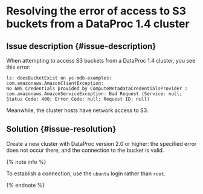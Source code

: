 # Resolving the error of access to S3 buckets from a DataProc 1.4 cluster

## Issue description {#issue-description}

When attempting to access S3 buckets from a DataProc 1.4 cluster, you see this error:
```
ls: doesBucketExist on yc-mdb-examples: com.amazonaws.AmazonClientException:
No AWS Credentials provided by ComputeMetadataCredentialsProvider : com.amazonaws.AmazonServiceException: Bad Request (Service: null; Status Code: 400; Error Code: null; Request ID: null)
```
Meanwhile, the cluster hosts have network access to S3.

## Solution {#issue-resolution}

Create a new cluster with DataProc version 2.0 or higher: the specified error does not occur there, and the connection to the bucket is valid.

{% note info %}

To establish a connection, use the `ubuntu` login rather than `root`.

{% endnote %}
